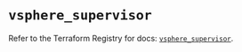 # `vsphere_supervisor`

Refer to the Terraform Registry for docs: [`vsphere_supervisor`](https://registry.terraform.io/providers/hashicorp/vsphere/2.10.0/docs/resources/supervisor).
